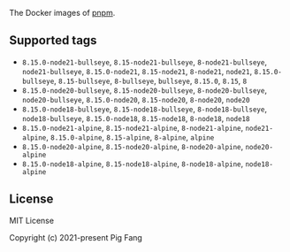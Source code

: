 The Docker images of [pnpm](https://pnpm.io).

## Supported tags

- `8.15.0-node21-bullseye`, `8.15-node21-bullseye`, `8-node21-bullseye`, `node21-bullseye`, `8.15.0-node21`, `8.15-node21`, `8-node21`, `node21`, `8.15.0-bullseye`, `8.15-bullseye`, `8-bullseye`, `bullseye`, `8.15.0`, `8.15`, `8`
- `8.15.0-node20-bullseye`, `8.15-node20-bullseye`, `8-node20-bullseye`, `node20-bullseye`, `8.15.0-node20`, `8.15-node20`, `8-node20`, `node20`
- `8.15.0-node18-bullseye`, `8.15-node18-bullseye`, `8-node18-bullseye`, `node18-bullseye`, `8.15.0-node18`, `8.15-node18`, `8-node18`, `node18`
- `8.15.0-node21-alpine`, `8.15-node21-alpine`, `8-node21-alpine`, `node21-alpine`, `8.15.0-alpine`, `8.15-alpine`, `8-alpine`, `alpine`
- `8.15.0-node20-alpine`, `8.15-node20-alpine`, `8-node20-alpine`, `node20-alpine`
- `8.15.0-node18-alpine`, `8.15-node18-alpine`, `8-node18-alpine`, `node18-alpine`

## License

MIT License

Copyright (c) 2021-present Pig Fang
